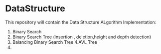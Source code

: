 # DataStructure

This repository will contain the Data Structure ALgorithm Implementation:

1. Binary Search
2. Binary Search Tree (insertion , deletion,height and depth detection)
3. Balancing Binary Search Tree
4.AVL Tree
5.
